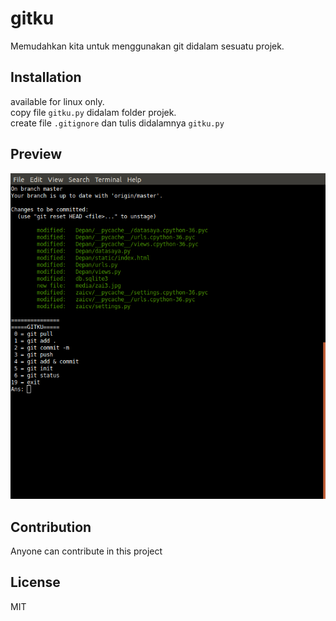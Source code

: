 # gitku
Memudahkan kita untuk menggunakan git didalam sesuatu projek.

## Installation
available for linux only.  
copy file `gitku.py` didalam folder projek.  
create file `.gitignore` dan tulis didalamnya `gitku.py`  

## Preview
![name of the image](https://github.com/zahiruddinnorzain/gitku/blob/master/gitku.png)

## Contribution
Anyone can contribute in this project  

## License
MIT
